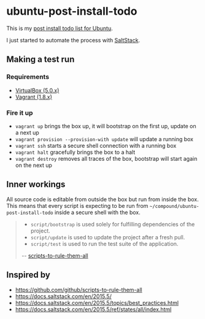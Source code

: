 ubuntu-post-install-todo
========================

This is my [post install todo list for Ubuntu](TODO.md).

I just started to automate the process with [SaltStack](https://github.com/saltstack/salt).


## Making a test run

### Requirements

* [VirtualBox (5.0.x)](https://www.virtualbox.org/wiki/Downloads)
* [Vagrant (1.8.x)](https://www.vagrantup.com/downloads.html)

### Fire it up

* `vagrant up` brings the box up, it will bootstrap on the first up, update on a next up
* `vagrant provision --provision-with update` will update a running box
* `vagrant ssh` starts a secure shell connection with a running box
* `vagrant halt` gracefully brings the box to a halt
* `vagrant destroy` removes all traces of the box, bootstrap will start again on the next up


## Inner workings

All source code is editable from outside the box but run from inside the box.
This means that every script is expecting to be run from `~/compound/ubuntu-post-install-todo`
inside a secure shell with the box.

> * `script/bootstrap` is used solely for fulfilling dependencies of the project.
> * `script/update` is used to update the project after a fresh pull.
> * `script/test` is used to run the test suite of the application.
>
> -- [scripts-to-rule-them-all](https://github.com/github/scripts-to-rule-them-all/blob/master/README.md#the-scripts)


## Inspired by

* https://github.com/github/scripts-to-rule-them-all
* https://docs.saltstack.com/en/2015.5/
* https://docs.saltstack.com/en/2015.5/topics/best_practices.html
* https://docs.saltstack.com/en/2015.5/ref/states/all/index.html
